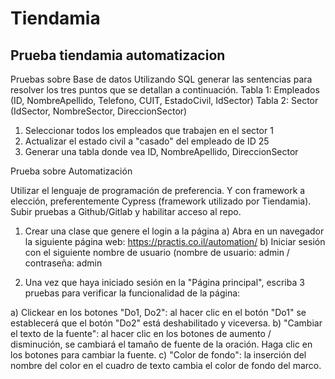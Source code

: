 # Tiendamia
Prueba tiendamia automatizacion
---------------------------------------------------------------------------------------------
Pruebas sobre Base de datos
Utilizando SQL generar las sentencias para resolver los tres puntos que se detallan a
continuación.
Tabla 1: Empleados (ID, NombreApellido, Telefono, CUIT, EstadoCivil, IdSector)
Tabla 2: Sector (IdSector, NombreSector, DireccionSector)
1) Seleccionar todos los empleados que trabajen en el sector 1
2) Actualizar el estado civil a "casado" del empleado de ID 25
3) Generar una tabla donde vea ID, NombreApellido, DireccionSector

Prueba sobre Automatización

Utilizar el lenguaje de programación de preferencia. Y con framework a elección,
preferentemente Cypress (framework utilizado por Tiendamia).
Subir pruebas a Github/Gitlab y habilitar acceso al repo.
1) Crear una clase que genere el login a la página
a) Abra en un navegador la siguiente página web:
https://practis.co.il/automation/
b) Iniciar sesión con el siguiente nombre de usuario (nombre de usuario:
admin / contraseña: admin

2) Una vez que haya iniciado sesión en la "Página principal", escriba 3 pruebas
para verificar la funcionalidad de la página:

a) Clickear en los botones "Do1, Do2": al hacer clic en el botón "Do1" se
establecerá que el botón "Do2" está deshabilitado y viceversa.
b) "Cambiar el texto de la fuente": al hacer clic en los botones de aumento /
disminución, se cambiará el tamaño de fuente de la oración. Haga clic en
los botones para cambiar la fuente.
c) "Color de fondo": la inserción del nombre del color en el cuadro de texto
cambia el color de fondo del marco.
